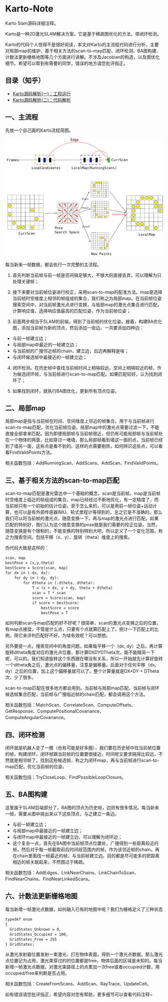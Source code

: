 # Karto-Note
Karto Slam源码详细注释。

Karto是一种2D激光SLAM解决方案，它是基于稀疏图优化的方法，带闭环检测。

Karto的代码个人觉得不是很好阅读，本文对Karto的主流程代码进行分析，主要对局部map的维护、基于相关方法的scan-to-map匹配、闭环检测、BA图构建、计数法更新栅格地图等几个方面进行讲解。不涉及Jacobian的构造，以及图优化细节。希望可以帮到有需要的同学，错误的地方请您批评指正。

## 目录（知乎）
- [Karto源码解析(一)：工程运行](https://zhuanlan.zhihu.com/p/350852337)
- [Karto源码解析(二)：代码解析](https://zhuanlan.zhihu.com/p/352388229)

## 一、主流程

先放一个自己画的Karto流程简图。

![Image](https://github.com/smilefacehh/Karto-Note/blob/main/karto_slam.png)

每当新来一帧数据，都会执行一次完整的主流程。

1. 首先判断当前帧与前一帧是否间隔足够大，不够大则直接丢弃，可以理解为只处理关键帧；

2. 接下来要对当前帧位姿进行校正，采用scan-to-map的配准方法。map是选择当前帧时空维度上相邻的帧组成的集合，我们称之为局部map。在当前帧位姿搜索空间中，对当前帧激光点进行变换，与局部map的激光点集合进行匹配，计算响应值，选择响应值最高的匹配位姿，作为当前帧位姿；

3. 前面两步相当于SLAM的前端，得到了当前帧的优化位姿。接着，构建BA优化图，添加当前帧为新的顶点，然后添加一些边。一共要添加四种边：

 - 与前一帧建立边；
 - 与局部map中最近的一帧建立边；
 - 与当前帧的广搜邻近帧的chain，建立边，后边再解释是啥；
 - 与闭环候选帧中最接近的一帧建立边；

4. 闭环检测。在历史帧中查找当前帧时间上相隔较远，空间上相隔较近的帧，作为候选闭环帧，与当前帧进行scan-to-map匹配。如果匹配较好，认为找到闭环了；

5. 如果找到闭环，就执行BA图优化，更新所有顶点位姿。

## 二、局部map

局部map是指与当前帧在时间、空间维度上邻近的帧集合。用于与当前帧进行scan-to-map匹配，优化当前帧位姿。局部map中的激光点需要过滤一下，不能直接全部拿来匹配。因为即便局部帧与当前帧很近，但仍有可能局部帧与当前帧处在一个物体的两面，比如穿过一堵墙，那么局部帧看到墙这一面的点，当前帧已经到了墙另一面，这些点是看不到的。这样的点需要剔除，如何辨识这些点，可以看看FindValidPoints方法。

相关函数包括：AddRunningScan、AddScans、AddScan、FindValidPoints。

## 三、基于相关方法的scan-to-map匹配

scan-to-map匹配是激光雷达中一个基础的概念，scan是当前帧，map是当前帧时空维度上临近的帧组成的集合。map已经经过不断地优化，有一定精度了，而当前帧只有一个初始的估计位姿。至于怎么来的，可以是用前一帧位姿+运动计算，也可以是有外部传感器IMU、轮式里程计等得到的，总之它是不准确的。那么我们可以将当前帧的激光点，随意变换一下，再与map的激光点进行匹配。如果匹配的特别好，我们认为这个随意变换的pose就是我们需要的校正位姿。当然，随意变换是有个限制的，不能变换的特别特别大吧，所以定义了一个变化范围，称之为搜索空间。包括平移（x、y）、旋转（theta）维度上的搜索。

伪代码大致是这样的：

```
scan, map
bestPose = (x,y,theta)
bestScore = Score(scan, map)
for dx in (-dx, dx):
    for dy in (-dy, dy):
        for dtheta in (-dtheta, dtheta):
            T = (x + dx, y + dy, theta + dtheta)
            scan = T * scan
            score = Score(scan, map)
            if score > bestScore:
                bestScore = score
                bestPose = T
```

如何判断scan与map匹配的好不好呢？很简单，scan的激光点变换之后的位置，有map点接盘，不管是什么点，只要有个点就算匹配上了。统计一下匹配上的比例，用它来评判匹配好不好。为啥有效呢？可以想想。

另外要提一点，搜索空间中的角度问题。如果每平移一个（dx, dy）之后，再计算旋转dtheta角度对应的激光点位置，那计算DX*DY*DTheta次。能不能精简一下呢，可以的。我们知道旋转这个东西跟在哪没有关系，所以一开始就先计算好旋转一个dtheta角之后，激光点的偏移量，注意是偏移量。后面对于任何平移（dx, dy）之后的位置，加上这个偏移量就可以了。整个计算量就是DX*DY + DTheta次，少了很多。

scan-to-map匹配在很多地方都会用到。当前帧与局部map匹配，当前帧与闭环候选帧集合匹配，当前帧与广搜临近帧的chain匹配，都会调用这个方法。

相关函数包括：MatchScan、CorrelateScan、ComputeOffsets、GetResponse、ComputePositionalCovariance、ComputeAngularCovariance。

## 四、闭环检测

闭环就是机器人走了一圈（也有可能是好多圈），我们要在历史帧中找当前帧位置的帧，构建闭环。闭环帧跟当前帧的位置要很接近，时间呢又要求隔得比较远，不然就是相邻帧了。找到这些候选帧，称之为闭环map，再与当前帧进行scan-to-map匹配，优化当前帧的位姿。

相关函数包括：TryCloseLoop、FindPossibleLoopClosure。

## 五、BA图构建

这里属于SLAM后端部分了，BA图的顶点为历史帧，边则有很多情况。每当新来一帧，需要从图中挑出来以下这些顶点，与之建立一条边。

 - 与前一帧建立边；
 - 与局部map中最接近的一帧建立边；
 - 与闭环map中最接近的一帧建立边，可以理解为闭环边；
 - 这个复杂一点，首先在BA图中当前帧顶点位置处，广搜得到一些距离较近的帧，然后对于每一帧截取前后时间段范围内的帧，作为该邻近帧的chain。再在chain里面找一帧最近的帧，与当前帧建立边。目的都是尽可能多的把距离相近的帧关联起来，不然图过于稀疏。

相关函数包括：AddEdges、LinkNearChains、LinkChainToScan、FindNearChains、FindNearLinkedScans。

## 六、计数法更新栅格地图

每当新增一帧激光点数据，如何融入已有的地图中呢？我们为栅格定义了三种状态

```
typedef enum
{
  GridStates_Unknown = 0,
  GridStates_Occupied = 100,
  GridStates_Free = 255
} GridStates;
```

从激光发射器位置发射一束激光，打在物体表面，得到一个激光点数据。那么激光点位置记为占用，激光束穿过的的位置都是free，物体后面的区域是未知的。每当新增一帧激光点数据，对激光束路径上的点累加一次free或者occupied计数，用occupied/free来判断是否占用。

相关函数包括：CreateFromScans、AddScan、RayTrace、UpdateCell。

如有错误请您批评指正，希望内容对您有帮助，更多细节可以查看代码注释~
